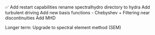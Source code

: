✅ Add restart capabilities
rename spectralhydro directory to hydra
Add turbulent driving
Add new basis functions
    - Chebyshev + Filtering near discontinuities
Add MHD


Longer term:
Upgrade to spectral element method (SEM)